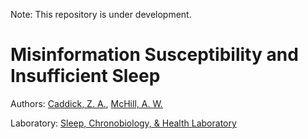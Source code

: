 Note: This repository is under development. 

# Misinformation Susceptibility and Insufficient Sleep

Authors: [Caddick, Z. A.](https://orcid.org/0000-0002-3369-7727), [McHill, A. W.](https://orcid.org/0000-0002-9428-6884)

Laboratory: [Sleep, Chronobiology, & Health Laboratory](https://sites.google.com/view/ohsusleepchronobiologylab/home)
